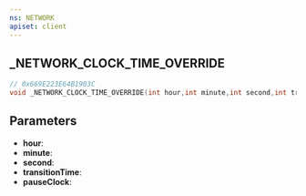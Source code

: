 ```yaml
---
ns: NETWORK
apiset: client
---
```

## _NETWORK_CLOCK_TIME_OVERRIDE

```c
// 0x669E223E64B1903C
void _NETWORK_CLOCK_TIME_OVERRIDE(int hour,int minute,int second,int transitionTime,BOOL pauseClock);
```


## Parameters
* **hour**:
* **minute**:
* **second**:
* **transitionTime**:
* **pauseClock**:
